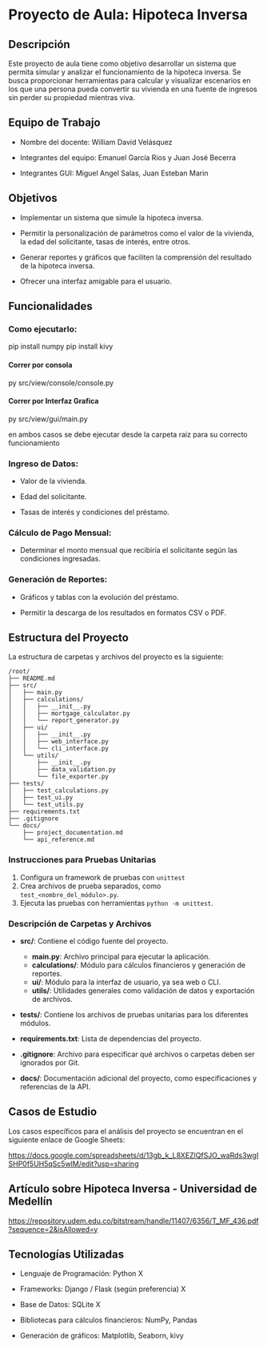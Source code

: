# Proyecto de Aula: Hipoteca Inversa

## Descripción

Este proyecto de aula tiene como objetivo desarrollar un sistema que permita simular y analizar el funcionamiento de la hipoteca inversa. Se busca proporcionar herramientas para calcular y visualizar escenarios en los que una persona pueda convertir su vivienda en una fuente de ingresos sin perder su propiedad mientras viva.

## Equipo de Trabajo

- Nombre del docente: William David Velásquez

- Integrantes del equipo: Emanuel García Rios y Juan José Becerra

- Integrantes GUI: Miguel Angel Salas, Juan Esteban Marin


## Objetivos

- Implementar un sistema que simule la hipoteca inversa.

- Permitir la personalización de parámetros como el valor de la vivienda, la edad del solicitante, tasas de interés, entre otros.

- Generar reportes y gráficos que faciliten la comprensión del resultado de la hipoteca inversa.

- Ofrecer una interfaz amigable para el usuario.

## Funcionalidades

### Como ejecutarlo:

pip install numpy
pip install kivy

#### Correr por consola

py src/view/console/console.py

#### Correr por Interfaz Grafica

py src/view/gui/main.py


en ambos casos se debe ejecutar desde la carpeta raiz para su correcto funcionamiento

### Ingreso de Datos:

- Valor de la vivienda.

- Edad del solicitante.

- Tasas de interés y condiciones del préstamo.


### Cálculo de Pago Mensual:

- Determinar el monto mensual que recibiría el solicitante según las condiciones ingresadas.


### Generación de Reportes:

- Gráficos y tablas con la evolución del préstamo.

- Permitir la descarga de los resultados en formatos CSV o PDF.


## Estructura del Proyecto

La estructura de carpetas y archivos del proyecto es la siguiente:

```
/root/
├── README.md
├── src/
│   ├── main.py
│   ├── calculations/
│   │   ├── __init__.py
│   │   ├── mortgage_calculator.py
│   │   └── report_generator.py
│   ├── ui/
│   │   ├── __init__.py
│   │   ├── web_interface.py
│   │   └── cli_interface.py
│   └── utils/
│       ├── __init__.py
│       ├── data_validation.py
│       └── file_exporter.py
├── tests/
│   ├── test_calculations.py
│   ├── test_ui.py
│   └── test_utils.py
├── requirements.txt
├── .gitignore
└── docs/
    ├── project_documentation.md
    └── api_reference.md
```

### Instrucciones para Pruebas Unitarias

1. Configura un framework de pruebas con `unittest`
2. Crea archivos de prueba separados, como `test_<nombre_del_módulo>.py`.
3. Ejecuta las pruebas con herramientas `python -m unittest`.


### Descripción de Carpetas y Archivos

- **src/**: Contiene el código fuente del proyecto.
  - **main.py**: Archivo principal para ejecutar la aplicación.
  - **calculations/**: Módulo para cálculos financieros y generación de reportes.
  - **ui/**: Módulo para la interfaz de usuario, ya sea web o CLI.
  - **utils/**: Utilidades generales como validación de datos y exportación de archivos.

- **tests/**: Contiene los archivos de pruebas unitarias para los diferentes módulos.

- **requirements.txt**: Lista de dependencias del proyecto.

- **.gitignore**: Archivo para especificar qué archivos o carpetas deben ser ignorados por Git.

- **docs/**: Documentación adicional del proyecto, como especificaciones y referencias de la API.


## Casos de Estudio

Los casos específicos para el análisis del proyecto se encuentran en el siguiente enlace de Google Sheets:

https://docs.google.com/spreadsheets/d/13gb_k_L8XEZlQfSJO_waRds3wgISHP0f5UH5qSc5wlM/edit?usp=sharing

## Artículo sobre Hipoteca Inversa - Universidad de Medellín
https://repository.udem.edu.co/bitstream/handle/11407/6356/T_MF_436.pdf?sequence=2&isAllowed=y


## Tecnologías Utilizadas

- Lenguaje de Programación: Python X

- Frameworks: Django / Flask (según preferencia) X

- Base de Datos: SQLite X

- Bibliotecas para cálculos financieros: NumPy, Pandas

- Generación de gráficos: Matplotlib, Seaborn, kivy
